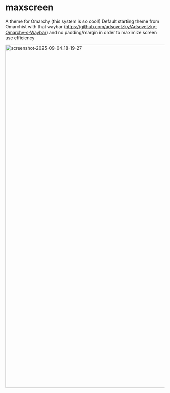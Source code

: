 # maxscreen
A theme for Omarchy (this system is so cool!)
Default starting theme from Omarchist with that waybar (https://github.com/adsovetzky/Adsovetzky-Omarchy-s-Waybar) and no padding/margin in order to maximize screen use efficiency

<img width="1920" height="1080" alt="screenshot-2025-09-04_18-19-27" src="https://github.com/user-attachments/assets/38f99f90-d5b7-4e20-b4e6-55d6a1928ba0" />
